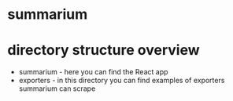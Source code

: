 # summarium

# directory structure overview
- summarium - here you can find the React app
- exporters - in this directory you can find examples of exporters summarium can scrape

